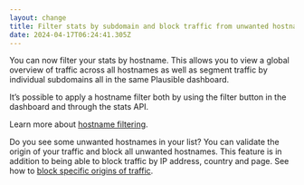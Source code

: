 ```yaml
---
layout: change
title: Filter stats by subdomain and block traffic from unwanted hostnames
date: 2024-04-17T06:24:41.305Z
---
```

You can now filter your stats by hostname. This allows you to view a global overview of traffic across all hostnames as well as segment traffic by individual subdomains all in the same Plausible dashboard.

It’s possible to apply a hostname filter both by using the filter button in the dashboard and through the stats API.

Learn more about [hostname filtering](https://plausible.io/docs/subdomain-hostname-filter).

Do you see some unwanted hostnames in your list? You can validate the origin of your traffic and block all unwanted hostnames. This feature is in addition to being able to block traffic by IP address, country and page. See how to [block specific origins of traffic](https://plausible.io/docs/excluding).